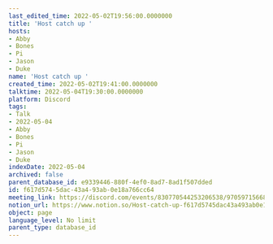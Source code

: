 ```yaml
---
last_edited_time: 2022-05-02T19:56:00.0000000
title: 'Host catch up '
hosts:
- Abby
- Bones
- Pi
- Jason
- Duke
name: 'Host catch up '
created_time: 2022-05-02T19:41:00.0000000
talktime: 2022-05-04T19:30:00.0000000
platform: Discord
tags:
- Talk
- 2022-05-04
- Abby
- Bones
- Pi
- Jason
- Duke
indexDate: 2022-05-04
archived: false
parent_database_id: e9339446-880f-4ef0-8ad7-8ad1f507dded
id: f617d574-5dac-43a4-93ab-0e18a766cc64
meeting_link: https://discord.com/events/830770544253206538/970597156681568276
notion_url: https://www.notion.so/Host-catch-up-f617d5745dac43a493ab0e18a766cc64
object: page
language_level: No limit
parent_type: database_id
---
```






